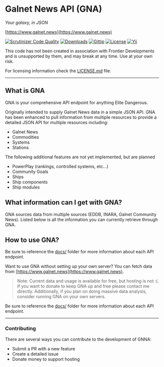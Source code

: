 # Galnet News API (GNA)

_Your galaxy, in JSON_

[https://www.galnet.news](https://www.galnet.news)

[![Scrutinizer Code Quality](https://img.shields.io/scrutinizer/g/charlesportwoodii/galnet-api.svg?style=flat-square)](https://scrutinizer-ci.com/g/charlesportwoodii/galnet-api/)
[![Downloads](https://img.shields.io/packagist/dt/charlesportwoodii/galnet-api.svg?style=flat-square)](https://packagist.org/packages/charlesportwoodii/galnet-api)
[![Gittip](https://img.shields.io/gittip/charlesportwoodii.svg?style=flat-square "Gittip")](https://www.gittip.com/charlesportwoodii/)
[![License](https://img.shields.io/badge/license-MIT-orange.svg?style=flat-square "License")](https://github.com/charlesportwoodii/galnet-api/blob/master/LICENSE.md)
[![Yii](https://img.shields.io/badge/Powered_by-Yii_Framework-green.svg?style=flat-square)](http://www.yiiframework.com/)

This code has not been created in association with Frontier Developments and is unsupported by them, and may break at any time. Use at your own risk.

For licensing information check the [LICENSE.md](LICENSE.md) file.

----------------------

## What is GNA

GNA is your comprehensive API endpoint for anything Elite Dangerous.

Originally intended to supply Galnet News data in a simple JSON API. GNA has been enhanced to pull information from multiple resources to provide a detailed JSON API for multiple resources including:

- Galnet News
- Commodities
- Systems
- Stations

The following additional features are not yet implemented, but are planned

- PowerPlay (rankings, controlled systems, etc...)
- Community Goals
- Ships
- Ship components
- Ship modules


## What information can I get with GNA?

GNA sources data from multiple sources (EDDB, INARA, Galnet Community News). Listed below is all the information you can currently retrieve through GNA.

## How to use GNA?

Be sure to reference the [docs/](docs/) folder for more information about each API endpoint.

Want to use GNA without setting up your own server? You can fetch data from [https://www.galnet.news](https://www.galnet.news).

> Note: Current data and usage is available for free, but hosting is not :(. If you want to donate to keep GNA up and free please contact me directly. Additionally, if you plan on doing massive data analysis, consider running GNA on your own servers.

Be sure to reference the [docs/](docs/) folder for more information about each API endpoint.

----------------------

### Contributing

There are several ways you can contribute to the development of GNNA:

- Submit a PR with a new feature
- Create a detailed issue
- Donate money to support hosting
